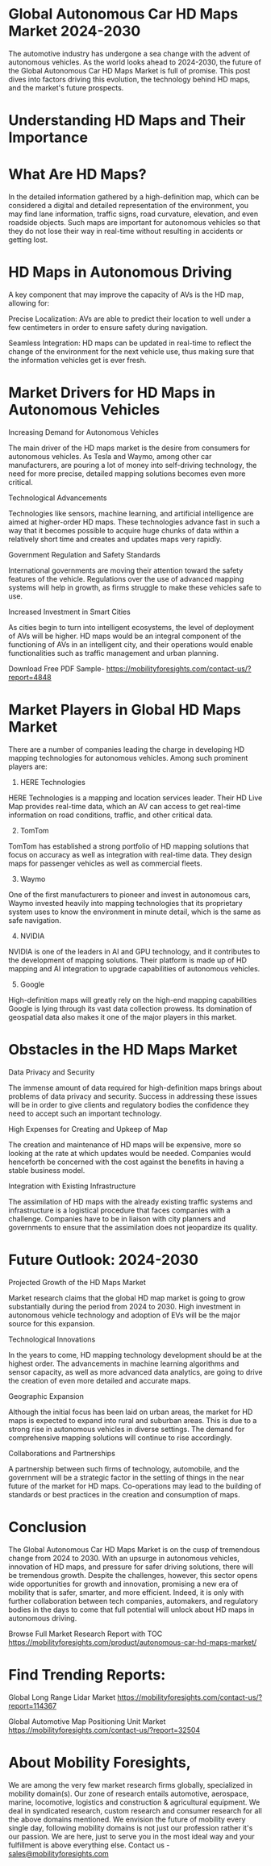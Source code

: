# Global Autonomous Car HD Maps Market 2024-2030

The automotive industry has undergone a sea change with the advent of autonomous vehicles. As the world looks ahead to 2024-2030, the future of the Global Autonomous Car HD Maps Market is full of promise. This post dives into factors driving this evolution, the technology behind HD maps, and the market's future prospects.

# Understanding HD Maps and Their Importance

# What Are HD Maps?

In the detailed information gathered by a high-definition map, which can be considered a digital and detailed representation of the environment, you may find lane information, traffic signs, road curvature, elevation, and even roadside objects. Such maps are important for autonomous vehicles so that they do not lose their way in real-time without resulting in accidents or getting lost.

# HD Maps in Autonomous Driving

A key component that may improve the capacity of AVs is the HD map, allowing for:

Precise Localization: AVs are able to predict their location to well under a few centimeters in order to ensure safety during navigation.

Seamless Integration: HD maps can be updated in real-time to reflect the change of the environment for the next vehicle use, thus making sure that the information vehicles get is ever fresh.

# Market Drivers for HD Maps in Autonomous Vehicles

Increasing Demand for Autonomous Vehicles

The main driver of the HD maps market is the desire from consumers for autonomous vehicles. As Tesla and Waymo, among other car manufacturers, are pouring a lot of money into self-driving technology, the need for more precise, detailed mapping solutions becomes even more critical.

Technological Advancements

Technologies like sensors, machine learning, and artificial intelligence are aimed at higher-order HD maps. These technologies advance fast in such a way that it becomes possible to acquire huge chunks of data within a relatively short time and creates and updates maps very rapidly.

Government Regulation and Safety Standards

International governments are moving their attention toward the safety features of the vehicle. Regulations over the use of advanced mapping systems will help in growth, as firms struggle to make these vehicles safe to use.

Increased Investment in Smart Cities

As cities begin to turn into intelligent ecosystems, the level of deployment of AVs will be higher. HD maps would be an integral component of the functioning of AVs in an intelligent city, and their operations would enable functionalities such as traffic management and urban planning.

Download Free PDF Sample- https://mobilityforesights.com/contact-us/?report=4848

# Market Players in Global HD Maps Market

There are a number of companies leading the charge in developing HD mapping technologies for autonomous vehicles. Among such prominent players are:

1. HERE Technologies

HERE Technologies is a mapping and location services leader. Their HD Live Map provides real-time data, which an AV can access to get real-time information on road conditions, traffic, and other critical data.

2. TomTom

TomTom has established a strong portfolio of HD mapping solutions that focus on accuracy as well as integration with real-time data. They design maps for passenger vehicles as well as commercial fleets.

3. Waymo

One of the first manufacturers to pioneer and invest in autonomous cars, Waymo invested heavily into mapping technologies that its proprietary system uses to know the environment in minute detail, which is the same as safe navigation.

4. NVIDIA

NVIDIA is one of the leaders in AI and GPU technology, and it contributes to the development of mapping solutions. Their platform is made up of HD mapping and AI integration to upgrade capabilities of autonomous vehicles.

5. Google

High-definition maps will greatly rely on the high-end mapping capabilities Google is lying through its vast data collection prowess. Its domination of geospatial data also makes it one of the major players in this market.

# Obstacles in the HD Maps Market

Data Privacy and Security

The immense amount of data required for high-definition maps brings about problems of data privacy and security. Success in addressing these issues will be in order to give clients and regulatory bodies the confidence they need to accept such an important technology.

High Expenses for Creating and Upkeep of Map

The creation and maintenance of HD maps will be expensive, more so looking at the rate at which updates would be needed. Companies would henceforth be concerned with the cost against the benefits in having a stable business model.

Integration with Existing Infrastructure

The assimilation of HD maps with the already existing traffic systems and infrastructure is a logistical procedure that faces companies with a challenge. Companies have to be in liaison with city planners and governments to ensure that the assimilation does not jeopardize its quality.

# Future Outlook: 2024-2030

Projected Growth of the HD Maps Market

Market research claims that the global HD map market is going to grow substantially during the period from 2024 to 2030. High investment in autonomous vehicle technology and adoption of EVs will be the major source for this expansion.

Technological Innovations

In the years to come, HD mapping technology development should be at the highest order. The advancements in machine learning algorithms and sensor capacity, as well as more advanced data analytics, are going to drive the creation of even more detailed and accurate maps.

Geographic Expansion

Although the initial focus has been laid on urban areas, the market for HD maps is expected to expand into rural and suburban areas. This is due to a strong rise in autonomous vehicles in diverse settings. The demand for comprehensive mapping solutions will continue to rise accordingly.

Collaborations and Partnerships

A partnership between such firms of technology, automobile, and the government will be a strategic factor in the setting of things in the near future of the market for HD maps. Co-operations may lead to the building of standards or best practices in the creation and consumption of maps.

# Conclusion

The Global Autonomous Car HD Maps Market is on the cusp of tremendous change from 2024 to 2030. With an upsurge in autonomous vehicles, innovation of HD maps, and pressure for safer driving solutions, there will be tremendous growth. Despite the challenges, however, this sector opens wide opportunities for growth and innovation, promising a new era of mobility that is safer, smarter, and more efficient. Indeed, it is only with further collaboration between tech companies, automakers, and regulatory bodies in the days to come that full potential will unlock about HD maps in autonomous driving.

Browse Full Market Research Report with TOC https://mobilityforesights.com/product/autonomous-car-hd-maps-market/

# Find Trending Reports:

Global Long Range Lidar Market https://mobilityforesights.com/contact-us/?report=114367

Global Automotive Map Positioning Unit Market https://mobilityforesights.com/contact-us/?report=32504

# About Mobility Foresights,
We are among the very few market research firms globally, specialized in mobility domain(s). Our zone of research entails automotive, aerospace, marine, locomotive, logistics and construction & agricultural equipment. We deal in syndicated research, custom research and consumer research for all the above domains mentioned.
We envision the future of mobility every single day, following mobility domains is not just our profession rather it's our passion. We are here, just to serve you in the most ideal way and your fulfillment is above everything else. Contact us -  sales@mobilityforesights.com 
